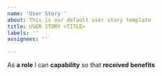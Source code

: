 ```yaml
---
name: 'User Story '
about: This is our default user story template
title: USER STORY <TITLE>
labels: ''
assignees: ''

---
```


As **a role** I can **capability** so that **received benefits**
